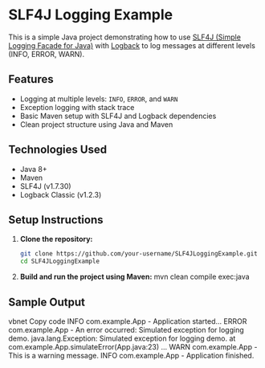 # SLF4J Logging Example

This is a simple Java project demonstrating how to use [SLF4J (Simple Logging Facade for Java)](http://www.slf4j.org/) with [Logback](https://logback.qos.ch/) to log messages at different levels (INFO, ERROR, WARN).

##  Features

- Logging at multiple levels: `INFO`, `ERROR`, and `WARN`
- Exception logging with stack trace
- Basic Maven setup with SLF4J and Logback dependencies
- Clean project structure using Java and Maven


##  Technologies Used

- Java 8+
- Maven
- SLF4J (v1.7.30)
- Logback Classic (v1.2.3)

##  Setup Instructions

1. **Clone the repository:**
   ```bash
   git clone https://github.com/your-username/SLF4JLoggingExample.git
   cd SLF4JLoggingExample
2. **Build and run the project using Maven:**
   mvn clean compile exec:java
## Sample Output
vbnet
Copy code
INFO  com.example.App - Application started...
ERROR com.example.App - An error occurred: Simulated exception for logging demo.
java.lang.Exception: Simulated exception for logging demo.
    at com.example.App.simulateError(App.java:23)
    ...
WARN  com.example.App - This is a warning message.
INFO  com.example.App - Application finished.




